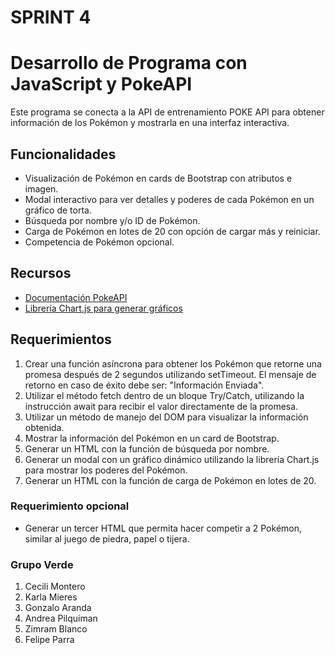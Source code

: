 # SPRINT 4 

# Desarrollo de Programa con JavaScript y PokeAPI

Este programa se conecta a la API de entrenamiento POKE API para obtener información de los Pokémon y mostrarla en una interfaz interactiva.

## Funcionalidades

- Visualización de Pokémon en cards de Bootstrap con atributos e imagen.
- Modal interactivo para ver detalles y poderes de cada Pokémon en un gráfico de torta.
- Búsqueda por nombre y/o ID de Pokémon.
- Carga de Pokémon en lotes de 20 con opción de cargar más y reiniciar.
- Competencia de Pokémon opcional.

## Recursos

- [Documentación PokeAPI](https://pokeapi.co/)
- [Librería Chart.js para generar gráficos](https://www.chartjs.org/docs/latest/)

## Requerimientos

1. Crear una función asíncrona para obtener los Pokémon que retorne una promesa después de 2 segundos utilizando setTimeout. El mensaje de retorno en caso de éxito debe ser: "Información Enviada".
2. Utilizar el método fetch dentro de un bloque Try/Catch, utilizando la instrucción await para recibir el valor directamente de la promesa.
3. Utilizar un método de manejo del DOM para visualizar la información obtenida.
4. Mostrar la información del Pokémon en un card de Bootstrap.
5. Generar un HTML con la función de búsqueda por nombre.
6. Generar un modal con un gráfico dinámico utilizando la librería Chart.js para mostrar los poderes del Pokémon.
7. Generar un HTML con la función de carga de Pokémon en lotes de 20.

### Requerimiento opcional

- Generar un tercer HTML que permita hacer competir a 2 Pokémon, similar al juego de piedra, papel o tijera.

### Grupo Verde

1. Cecili Montero
2. Karla Mieres
3. Gonzalo Aranda
4. Andrea Pilquiman
5. Zimram Blanco
6. Felipe Parra